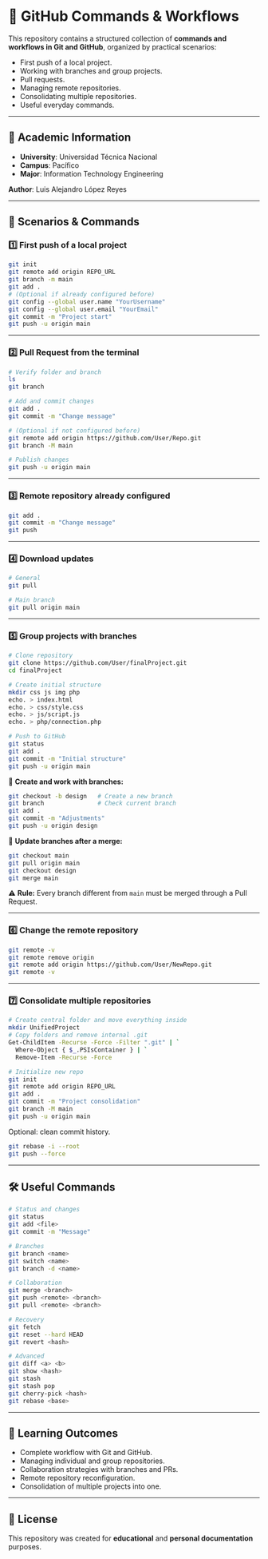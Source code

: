 # 📘 GitHub Commands & Workflows

This repository contains a structured collection of **commands and workflows in Git and GitHub**, organized by practical scenarios:  
- First push of a local project.  
- Working with branches and group projects.  
- Pull requests.  
- Managing remote repositories.  
- Consolidating multiple repositories.  
- Useful everyday commands.  

---

## 🏫 Academic Information

- **University**: Universidad Técnica Nacional  
- **Campus**: Pacífico  
- **Major**: Information Technology Engineering

**Author**: Luis Alejandro López Reyes  

---

## 🚀 Scenarios & Commands

### 1️⃣ First push of a local project

```bash
git init
git remote add origin REPO_URL
git branch -m main
git add .
# (Optional if already configured before)
git config --global user.name "YourUsername"
git config --global user.email "YourEmail"
git commit -m "Project start"
git push -u origin main
```

---

### 2️⃣ Pull Request from the terminal

```bash
# Verify folder and branch
ls
git branch

# Add and commit changes
git add .
git commit -m "Change message"

# (Optional if not configured before)
git remote add origin https://github.com/User/Repo.git
git branch -M main

# Publish changes
git push -u origin main
```

---

### 3️⃣ Remote repository already configured

```bash
git add .
git commit -m "Change message"
git push
```

---

### 4️⃣ Download updates

```bash
# General
git pull

# Main branch
git pull origin main
```

---

### 5️⃣ Group projects with branches

```bash
# Clone repository
git clone https://github.com/User/finalProject.git
cd finalProject

# Create initial structure
mkdir css js img php
echo. > index.html
echo. > css/style.css
echo. > js/script.js
echo. > php/connection.php

# Push to GitHub
git status
git add .
git commit -m "Initial structure"
git push -u origin main
```

📌 **Create and work with branches:**

```bash
git checkout -b design   # Create a new branch
git branch               # Check current branch
git add .
git commit -m "Adjustments"
git push -u origin design
```

📌 **Update branches after a merge:**

```bash
git checkout main
git pull origin main
git checkout design
git merge main
```

⚠️ **Rule:** Every branch different from `main` must be merged through a Pull Request.

---

### 6️⃣ Change the remote repository

```bash
git remote -v
git remote remove origin
git remote add origin https://github.com/User/NewRepo.git
git remote -v
```

---

### 7️⃣ Consolidate multiple repositories

```bash
# Create central folder and move everything inside
mkdir UnifiedProject
# Copy folders and remove internal .git
Get-ChildItem -Recurse -Force -Filter ".git" | `
  Where-Object { $_.PSIsContainer } | `
  Remove-Item -Recurse -Force

# Initialize new repo
git init
git remote add origin REPO_URL
git add .
git commit -m "Project consolidation"
git branch -M main
git push -u origin main
```

Optional: clean commit history.

```bash
git rebase -i --root
git push --force
```

---

## 🛠️ Useful Commands

```bash
# Status and changes
git status
git add <file>
git commit -m "Message"

# Branches
git branch <name>
git switch <name>
git branch -d <name>

# Collaboration
git merge <branch>
git push <remote> <branch>
git pull <remote> <branch>

# Recovery
git fetch
git reset --hard HEAD
git revert <hash>

# Advanced
git diff <a> <b>
git show <hash>
git stash
git stash pop
git cherry-pick <hash>
git rebase <base>
```

---

## 📘 Learning Outcomes

- Complete workflow with Git and GitHub.  
- Managing individual and group repositories.  
- Collaboration strategies with branches and PRs.  
- Remote repository reconfiguration.  
- Consolidation of multiple projects into one.  

---

## 📜 License

This repository was created for **educational** and **personal documentation** purposes.  

